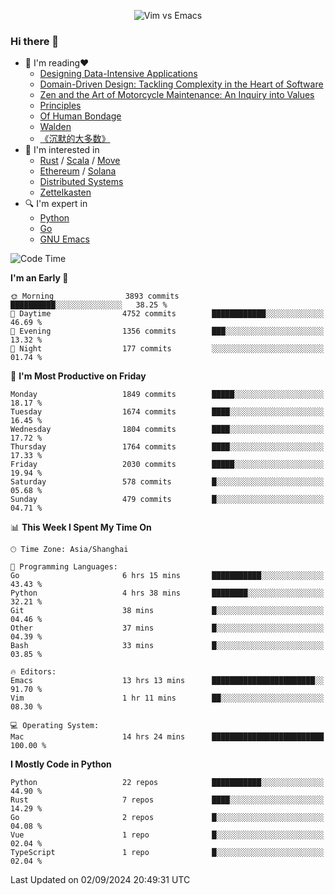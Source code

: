 <p align="center">
    <img src="https://gist.githubusercontent.com/coldnight/e696baffb094e71c96cb302118878eae/raw/40ea5053a6f66cc65f90f437e4173497da225958/banner.gif" alt="Vim vs Emacs" />
</p>

### Hi there 👋

- 📖 I'm reading❤️
    + [Designing Data-Intensive Applications](https://www.oreilly.com/library/view/designing-data-intensive-applications/9781491903063/)
    + [Domain-Driven Design: Tackling Complexity in the Heart of Software](https://www.dddcommunity.org/book/evans_2003/)
    + [Zen and the Art of Motorcycle Maintenance: An Inquiry into Values](https://en.wikipedia.org/wiki/Zen_and_the_Art_of_Motorcycle_Maintenance)
    + [Principles](https://www.principles.com/)
    + [Of Human Bondage](https://en.wikipedia.org/wiki/Of_Human_Bondage)
    + [Walden](https://en.wikipedia.org/wiki/Walden)
    + [《沉默的大多数》](https://en.wikipedia.org/wiki/Silent_majority)
- 🌱 I'm interested in
    + [Rust](https://www.rust-lang.org/) / [Scala](https://www.scala-lang.org/) / [Move](https://github.com/move-language/move/)
    + [Ethereum](https://ethereum.org/en/) / [Solana](https://solana.com/)
	+ [Distributed Systems](https://www.linuxzen.com/notes/topics/20200320174417_%E5%88%86%E5%B8%83%E5%BC%8F/)
	+ [Zettelkasten](https://www.linuxzen.com/notes/notes/20220120080920-slip_box/)
- 🔍 I'm expert in
    + [Python](https://www.python.org/)
    + [Go](https://go.dev/)
    + [GNU Emacs](https://www.gnu.org/software/emacs/)

<!--START_SECTION:waka-->
![Code Time](http://img.shields.io/badge/Code%20Time-3%2C149%20hrs%2047%20mins-blue)

**I'm an Early 🐤** 

```text
🌞 Morning                3893 commits        ██████████░░░░░░░░░░░░░░░   38.25 % 
🌆 Daytime                4752 commits        ████████████░░░░░░░░░░░░░   46.69 % 
🌃 Evening                1356 commits        ███░░░░░░░░░░░░░░░░░░░░░░   13.32 % 
🌙 Night                  177 commits         ░░░░░░░░░░░░░░░░░░░░░░░░░   01.74 % 
```
📅 **I'm Most Productive on Friday** 

```text
Monday                   1849 commits        █████░░░░░░░░░░░░░░░░░░░░   18.17 % 
Tuesday                  1674 commits        ████░░░░░░░░░░░░░░░░░░░░░   16.45 % 
Wednesday                1804 commits        ████░░░░░░░░░░░░░░░░░░░░░   17.72 % 
Thursday                 1764 commits        ████░░░░░░░░░░░░░░░░░░░░░   17.33 % 
Friday                   2030 commits        █████░░░░░░░░░░░░░░░░░░░░   19.94 % 
Saturday                 578 commits         █░░░░░░░░░░░░░░░░░░░░░░░░   05.68 % 
Sunday                   479 commits         █░░░░░░░░░░░░░░░░░░░░░░░░   04.71 % 
```


📊 **This Week I Spent My Time On** 

```text
🕑︎ Time Zone: Asia/Shanghai

💬 Programming Languages: 
Go                       6 hrs 15 mins       ███████████░░░░░░░░░░░░░░   43.43 % 
Python                   4 hrs 38 mins       ████████░░░░░░░░░░░░░░░░░   32.21 % 
Git                      38 mins             █░░░░░░░░░░░░░░░░░░░░░░░░   04.46 % 
Other                    37 mins             █░░░░░░░░░░░░░░░░░░░░░░░░   04.39 % 
Bash                     33 mins             █░░░░░░░░░░░░░░░░░░░░░░░░   03.85 % 

🔥 Editors: 
Emacs                    13 hrs 13 mins      ███████████████████████░░   91.70 % 
Vim                      1 hr 11 mins        ██░░░░░░░░░░░░░░░░░░░░░░░   08.30 % 

💻 Operating System: 
Mac                      14 hrs 24 mins      █████████████████████████   100.00 % 
```

**I Mostly Code in Python** 

```text
Python                   22 repos            ███████████░░░░░░░░░░░░░░   44.90 % 
Rust                     7 repos             ████░░░░░░░░░░░░░░░░░░░░░   14.29 % 
Go                       2 repos             █░░░░░░░░░░░░░░░░░░░░░░░░   04.08 % 
Vue                      1 repo              █░░░░░░░░░░░░░░░░░░░░░░░░   02.04 % 
TypeScript               1 repo              █░░░░░░░░░░░░░░░░░░░░░░░░   02.04 % 
```




 Last Updated on 02/09/2024 20:49:31 UTC
<!--END_SECTION:waka-->

